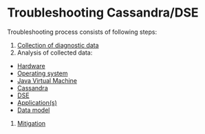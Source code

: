 # Troubleshooting Cassandra/DSE

Troubleshooting process consists of following steps:
1. [Collection of diagnostic data](diag-collection/)
1. Analysis of collected data:
  * [Hardware](diag-analysis/hardware.md)
  * [Operating system](diag-analysis/os.md)
  * [Java Virtual Machine](diag-analysis/jvm.md)
  * [Cassandra](diag-analysis/cassandra.md)
  * [DSE](diag-analysis/dse.md)
  * [Application(s)](diag-analysis/apps.md)
  * [Data model](diag-analysis/data-model.md)
1. [Mitigation](mitigation/)

